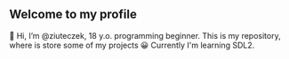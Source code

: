 ## Welcome to my profile
👋 Hi, I’m @ziuteczek, 18 y.o. programming beginner.
This is my repository, where is store some of my projects 😀
Currently I'm learning SDL2.
